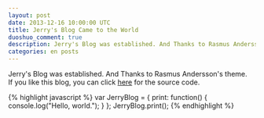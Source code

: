 ```yaml
---
layout: post
date: 2013-12-16 10:00:00 UTC
title: Jerry's Blog Came to the World
duoshuo_comment: true
description: Jerry's Blog was established. And Thanks to Rasmus Andersson's theme...
categories: en posts
---
```


Jerry's Blog was established. And Thanks to Rasmus Andersson's theme.<br/>
If you like this blog, you can click [here](https://github.com/zry656565/jblog/) for the source code.

{% highlight javascript %}
var JerryBlog = {
  print: function() {
    console.log("Hello, world.");
  }
};
JerryBlog.print();
{% endhighlight %}
